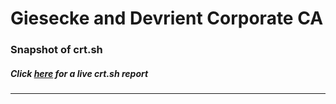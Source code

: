 # Giesecke and Devrient Corporate CA
### Snapshot of crt.sh
##### Click [here](https://crt.sh/?q=DC83891E1005E480698CF7E14D0F05B701195B0766FC84462D9D8739E9BFCE1C) for a live crt.sh report

---
